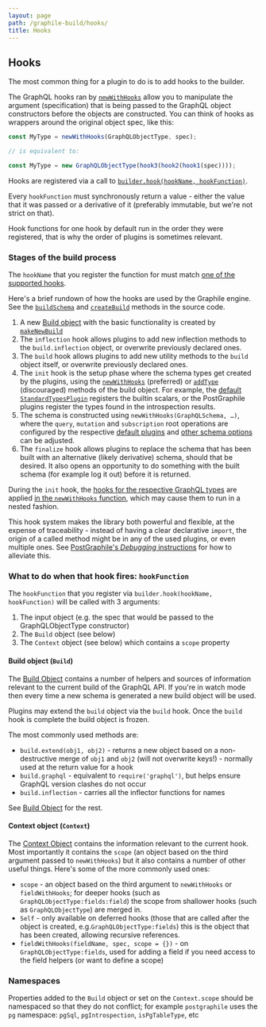 ```yaml
---
layout: page
path: /graphile-build/hooks/
title: Hooks
---
```


## Hooks

The most common thing for a plugin to do is to add hooks to the builder.

The GraphQL hooks ran by [`newWithHooks`](/graphile-build/build-object/#newwithhookstype-spec-scope)
allow you to manipulate the argument (specification) that is being passed
to the GraphQL object constructors before the objects are constructed. You can
think of hooks as wrappers around the original object spec, like this:

```js
const MyType = newWithHooks(GraphQLObjectType, spec);

// is equivalent to:

const MyType = new GraphQLObjectType(hook3(hook2(hook1(spec))));
```

Hooks are registered via a call to [`builder.hook(hookName, hookFunction)`](/graphile-build/schema-builder/#hookhookname-hookfunction).

Every `hookFunction` must synchronously return a value - either the value that it was passed
or a derivative of it (preferably immutable, but we're not strict on that).

Hook functions for one hook by default run in the order they were registered, that is why the order of plugins is sometimes relevant.

### Stages of the build process

The `hookName` that you register the function for must match [one of the supported hooks](/graphile-build/all-hooks/).

Here's a brief rundown of how the hooks are used by the Graphile engine.
See the [`buildSchema`](https://github.com/graphile/graphile-engine/blob/v4.4.4/packages/graphile-build/src/SchemaBuilder.js#L474-L499)
and [`createBuild`](https://github.com/graphile/graphile-engine/blob/v4.4.4/packages/graphile-build/src/SchemaBuilder.js#L450-L472) methods in the source code.

1.  A new [Build object](/graphile-build/build-object/) with the basic functionality is created
    by [`makeNewBuild`](https://github.com/graphile/graphile-engine/blob/v4.4.4/packages/graphile-build/src/makeNewBuild.js#L230)
2.  The `inflection` hook allows plugins to add new inflection methods to the `build.inflection` object, or overwrite previously declared ones.
3.  The `build` hook allows plugins to add new utility methods to the `build` object itself, or overwrite previously declared ones.
4.  The `init` hook is the setup phase where the schema types get created by the plugins,
    using the [`newWithHooks`](/graphile-build/build-object/#newwithhookstype-spec-scope) (preferred)
    or [`addType`](/graphile-build/build-object/#addtypetype-graphqlnamedtype) (discouraged) methods of the build object.
    For example, the [default `StandardTypesPlugin`](/graphile-build/default-plugins/#standardtypesplugin) registers the builtin scalars,
    or the PostGraphile plugins register the types found in the introspection results.
5.  The schema is constructed using `newWithHooks(GraphQLSchema, …)`, where the `query`, `mutation` and `subscription` root operations
    are configured by the respective [default plugins](/graphile-build/default-plugins/)
    and [other schema options](https://github.com/graphql/graphql-js/blob/v14.5.6/src/type/schema.js#L318-L324) can be adjusted.
6.  The `finalize` hook allows plugins to replace the schema that has been built with an alternative (likely derivative) schema, should that be desired. It also opens an opportunity to do something with the built schema (for example log it out) before it is returned.

During the `init` hook, the [hooks for the respective GraphQL types](/graphile-build/all-hooks/) are applied [in the
`newWithHooks` function](https://github.com/graphile/graphile-engine/blob/v4.4.4/packages/graphile-build/src/makeNewBuild.js#L329),
which may cause them to run in a nested fashion.

This hook system makes the library both powerful and flexible, at the expense of traceability - instead of having a clear declarative `import`,
the origin of a called method might be in any of the used plugins, or even multiple ones.
See [PostGraphile's _Debugging_ instructions](/postgraphile/debugging/#debug-envvars) for how to alleviate this.

### What to do when that hook fires: `hookFunction`

The `hookFunction` that you register via `builder.hook(hookName, hookFunction)` will be called with 3 arguments:

1.  The input object (e.g. the spec that would be passed to the GraphQLObjectType constructor)
2.  The `Build` object (see below)
3.  The `Context` object (see below) which contains a `scope` property

#### Build object (`Build`)

The [Build Object](/graphile-build/build-object/) contains a
number of helpers and sources of information relevant to the current build of
the GraphQL API. If you're in watch mode then every time a new schema is
generated a new build object will be used.

Plugins may extend the `build` object via the `build` hook. Once the `build`
hook is complete the build object is frozen.

The most commonly used methods are:

- `build.extend(obj1, obj2)` - returns a new object based on a non-destructive
  merge of `obj1` and `obj2` (will not overwrite keys!) - normally used at the
  return value for a hook
- `build.graphql` - equivalent to `require('graphql')`, but helps ensure
  GraphQL version clashes do not occur
- `build.inflection` - carries all the inflector functions for names

See [Build Object](/graphile-build/build-object/) for the rest.

#### Context object (`Context`)

The [Context Object](/graphile-build/context-object/) contains
the information relevant to the current hook. Most importantly it contains the
`scope` (an object based on the third argument passed to `newWithHooks`) but it
also contains a number of other useful things. Here's some of the more commonly
used ones:

- `scope` - an object based on the third argument to `newWithHooks` or
  `fieldWithHooks`; for deeper hooks (such as `GraphQLObjectType:fields:field`)
  the scope from shallower hooks (such as `GraphQLObjectType`) are merged in.
- `Self` - only available on deferred hooks (those that are called after the
  object is created, e.g.`GraphQLObjectType:fields`) this is the
  object that has been created, allowing recursive references.
- `fieldWithHooks(fieldName, spec, scope = {})` - on `GraphQLObjectType:fields`, used for adding a field if
  you need access to the field helpers (or want to define a scope)

### Namespaces

Properties added to the `Build` object or set on the `Context.scope` should be
namespaced so that they do not conflict; for example `postgraphile` uses
the `pg` namespace: `pgSql`, `pgIntrospection`, `isPgTableType`, etc

<!-- TODO: expand -->
